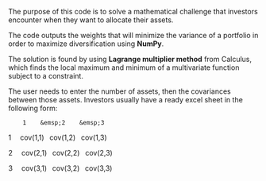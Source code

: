 The purpose of this code is to solve a mathematical challenge that investors encounter when they want to allocate their assets. 

The code outputs the weights that will minimize the variance of a portfolio in order to maximize diversification using **NumPy**. 

The solution is found by using **Lagrange multiplier method** from Calculus, which finds the local maximum and minimum of a multivariate function
subject to a constraint. 

The user needs to enter the number of assets, then the covariances between those assets. 
Investors usually have a ready excel sheet in the following form: 

        1    &emsp;2    &emsp;3
      
1 &emsp;cov(1,1)  &ensp;cov(1,2)  &ensp;cov(1,3)


2 &emsp;cov(2,1)  &ensp;cov(2,2)  &ensp;cov(2,3)


3 &emsp;cov(3,1)  &ensp;cov(3,2)  &ensp;cov(3,3)    



